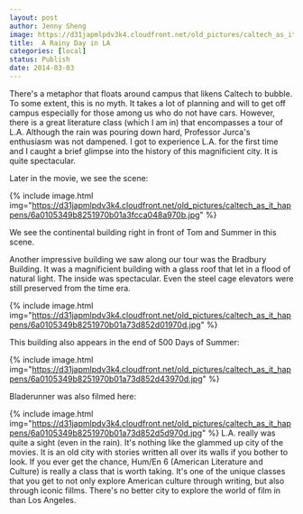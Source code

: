```yaml
---
layout: post
author: Jenny Sheng
image: https://d31japmlpdv3k4.cloudfront.net/old_pictures/caltech_as_it_happens/6a0105349b8251970b01a73d852c66970d.jpg
title:  A Rainy Day in LA
categories: [local]
status: Publish
date: 2014-03-03
---
```


There's a metaphor that floats around campus that likens Caltech to bubble. To some extent, this is no myth. It takes a lot of planning and will to get off campus especially for those among us who do not have cars. However, there is a great literature class (which I am in) that encompasses a tour of L.A. Although the rain was pouring down hard, Professor Jurca's enthusiasm was not dampened. I got to experience L.A. for the first time and I caught a brief glimpse into the history of this magnificient city. It is quite spectacular.

Later in the movie, we see the scene:


{% include image.html img="https://d31japmlpdv3k4.cloudfront.net/old_pictures/caltech_as_it_happens/6a0105349b8251970b01a3fcca048a970b.jpg" %}

We see the continental building right in front of Tom and Summer in this scene.

Another impressive building we saw along our tour was the Bradbury Building. It was a magnificient building with a glass roof that let in a flood of natural light. The inside was spectacular. Even the steel cage elevators were still preserved from the time era.


{% include image.html img="https://d31japmlpdv3k4.cloudfront.net/old_pictures/caltech_as_it_happens/6a0105349b8251970b01a73d852d01970d.jpg" %}

This building also appears in the end of 500 Days of Summer:


{% include image.html img="https://d31japmlpdv3k4.cloudfront.net/old_pictures/caltech_as_it_happens/6a0105349b8251970b01a73d852d43970d.jpg" %}

Bladerunner was also filmed here:


{% include image.html img="https://d31japmlpdv3k4.cloudfront.net/old_pictures/caltech_as_it_happens/6a0105349b8251970b01a73d852d5d970d.jpg" %}
L.A. really was quite a sight (even in the rain). It's nothing like the glammed up city of the movies. It is an old city with stories written all over its walls if you bother to look. If you ever get the chance, Hum/En 6 (American Literature and Culture) is really a class that is worth taking. It's one of the unique classes that you get to not only explore American culture through writing, but also through iconic fillms. There's no better city to explore the world of film in than Los Angeles.

